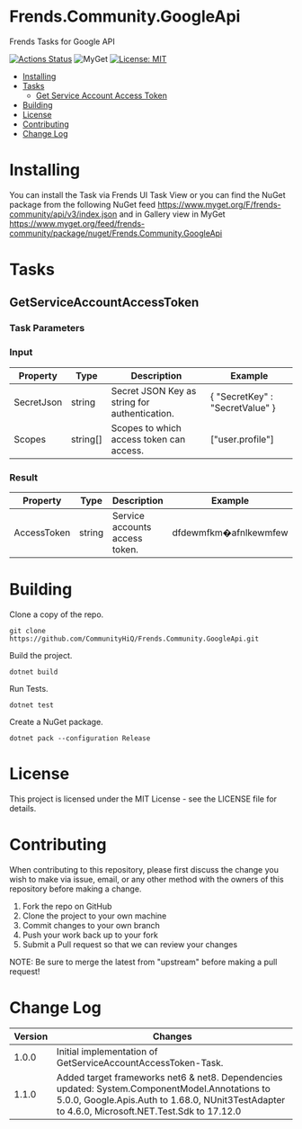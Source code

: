 # Frends.Community.GoogleApi
Frends Tasks for Google API

[![Actions Status](https://github.com/CommunityHiQ/Frends.Community.GoogleApi/workflows/PackAndPushAfterMerge/badge.svg)](https://github.com/CommunityHiQ/Frends.Community.GoogleApi/actions)
![MyGet](https://img.shields.io/myget/frends-community/v/Frends.Community.GoogleApi)
[![License: MIT](https://img.shields.io/badge/License-MIT-yellow.svg)](https://opensource.org/licenses/MIT)

- [Installing](#installing)
- [Tasks](#tasks)
  - [Get Service Account Access Token](#getserviceaccountaccesstoken)
- [Building](#building)
- [License](#license)
- [Contributing](#contributing)
- [Change Log](#change-log)

# Installing
You can install the Task via Frends UI Task View or you can find the NuGet package from the following NuGet feed
https://www.myget.org/F/frends-community/api/v3/index.json and in Gallery view in MyGet https://www.myget.org/feed/frends-community/package/nuget/Frends.Community.GoogleApi

# Tasks

## GetServiceAccountAccessToken

### Task Parameters

### Input

| Property   | Type     | Description                                   | Example                         |
|------------|----------|-----------------------------------------------|---------------------------------|
| SecretJson | string   | Secret JSON Key as string for authentication. | { "SecretKey" : "SecretValue" } |
| Scopes     | string[] | Scopes to which access token can access.      | ["user.profile"]                |

### Result

| Property    | Type   | Description                    | Example               |
| ------------|--------|--------------------------------|-----------------------|
| AccessToken | string | Service accounts access token. | dfdewmfkm�afnlkewmfew |

# Building

Clone a copy of the repo.

`git clone https://github.com/CommunityHiQ/Frends.Community.GoogleApi.git`

Build the project.

`dotnet build`

Run Tests.

`dotnet test`

Create a NuGet package.

`dotnet pack --configuration Release`

# License

This project is licensed under the MIT License - see the LICENSE file for details.

# Contributing
When contributing to this repository, please first discuss the change you wish to make via issue, email, or any other method with the owners of this repository before making a change.

1. Fork the repo on GitHub
2. Clone the project to your own machine
3. Commit changes to your own branch
4. Push your work back up to your fork
5. Submit a Pull request so that we can review your changes

NOTE: Be sure to merge the latest from "upstream" before making a pull request!

# Change Log

| Version | Changes                                                      |
|---------|--------------------------------------------------------------|
| 1.0.0   | Initial implementation of GetServiceAccountAccessToken-Task. |
| 1.1.0   | Added target frameworks net6 & net8. Dependencies updated: System.ComponentModel.Annotations to 5.0.0, Google.Apis.Auth to 1.68.0, NUnit3TestAdapter to 4.6.0, Microsoft.NET.Test.Sdk to 17.12.0 |
